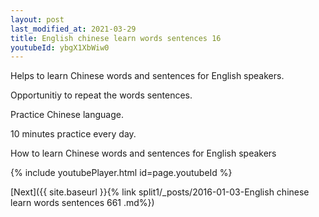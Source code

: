 ```yaml
---
layout: post
last_modified_at: 2021-03-29
title: English chinese learn words sentences 16 
youtubeId: ybgX1XbWiw0
---
```

 
 
Helps to learn Chinese words and sentences for English speakers.

Opportunitiy to repeat the words sentences. 

Practice Chinese language. 
 
10 minutes practice every day. 
 
How to learn Chinese words and sentences for English speakers 
 
{% include youtubePlayer.html id=page.youtubeId %}
 
 
[Next]({{ site.baseurl }}{% link  split1/_posts/2016-01-03-English chinese learn words sentences 661 .md%})
 
